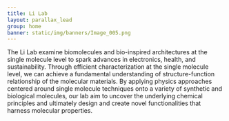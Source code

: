 ```yaml
---
title: Li Lab
layout: parallax_lead
group: home
banner: static/img/banners/Image_005.png
---
```



The Li Lab examine biomolecules and bio-inspired architectures at the single molecule level to spark advances in electronics, health,
and sustainability. Through efficient characterization at the single molecule level, we can achieve a fundamental understanding of
structure-function relationship of the molecular materials. By applying physics approaches centered around single
molecule techniques onto a variety of synthetic and biological molecules, our lab aim to uncover the underlying chemical principles and
ultimately design and create novel functionalities that harness molecular properties.

